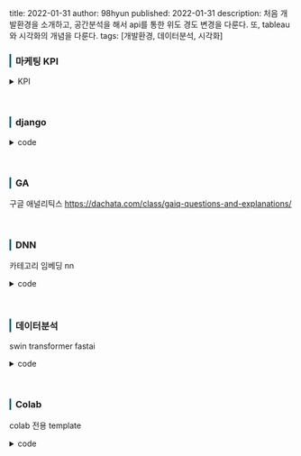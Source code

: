 title: 2022-01-31
author: 98hyun
published: 2022-01-31 
description: 처음 개발환경을 소개하고, 공간분석을 해서 api를 통한 위도 경도 변경을 다룬다. 또, tableau와 시각화의 개념을 다룬다. 
tags: [개발환경, 데이터분석, 시각화]

<h3 style="border-left: solid 3px #0E6073;"><span style="background-color:#2e3f59"></span> &nbsp; 마케팅 KPI  </h3>



<details><summary>KPI</summary><blockquote><pre><code>

CPS = 총광고비 / 구매건수 => 하나 파는데 드는 광고비용. ( CPA, CPI, CPC 등 같은 뜻)
ROI = 광고수익 / 광고비 * 100
ROAS = 광고매출 / 광고비 * 100 ( ROAS * CPS = 객단가 )
CVR = 전환율 
CTR = 클릭수 / 노출수 * 100 
최대허용 CPC = 객단가 * 이익률 * 전환율

</code></pre></blockquote></details>

<br>

<h3 style="border-left: solid 3px #0E6073;"><span style="background-color:#2e3f59"></span> &nbsp; django </h3>

<details><summary>code</summary><blockquote><pre><code>

0. virtualenv venv -> cd venv/scripts -> activate.bat -> (after change env) pip install django
1. django-admin startproject projName
2. (in projName forder) python manage.py runserver -> start
3. python manage.py startapp appName -> create urls.py and make views.py -> edit projName urls.py using 'include' -> settings.py(templates,installed_apps)

</code></pre></blockquote></details>

<br>

<h3 style="border-left: solid 3px #0E6073;"><span style="background-color:#2e3f59"></span> &nbsp; GA </h3>


구글 애널리틱스
https://dachata.com/class/gaiq-questions-and-explanations/


<br>

<h3 style="border-left: solid 3px #0E6073;"><span style="background-color:#2e3f59"></span> &nbsp; DNN </h3>

카테고리 임베딩 nn

<details><summary>code</summary><blockquote><pre><code>

</code></pre></blockquote></details>

<br>

<h3 style="border-left: solid 3px #0E6073;"><span style="background-color:#2e3f59"></span> &nbsp; 데이터분석 </h3>

swin transformer 
fastai

<details><summary>code</summary><blockquote><pre><code>

</code></pre></blockquote></details>

<br>

<h3 style="border-left: solid 3px #0E6073;"><span style="background-color:#2e3f59"></span> &nbsp; Colab </h3>

colab 전용 template

<details><summary>code</summary><blockquote><pre><code>

</code></pre></blockquote></details>

<br>




